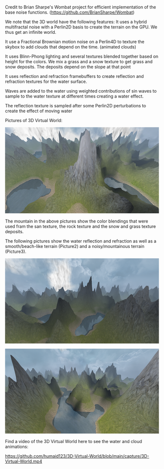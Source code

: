 Credit to Brian Sharpe's Wombat project for efficient implementation of the base noise functions. (https://github.com/BrianSharpe/Wombat)

We note that the 3D world have the following features:
It uses a hybrid multifractal noise with a Perlin2D basis to create the terrain on the GPU.
We thus get an infinite world.

It use a Fractional Brownian motion noise on a Perlin4D to texture the skybox to add clouds that depend on the time. (animated clouds)

It uses Blinn-Phong lighting and several textures blended together based on height for the colors. We mix a grass and a snow texture to get grass and snow deposits. The deposits depend on the slope at that point

It uses reflection and refraction framebuffers to create reflection and refraction textures for the water surface. 

Waves are added to the water using weighted contributions of sin waves to sample to the water texture at different times creating a water effect.

The reflection texture is sampled after some Perlin2D perturbations to create the effect of moving water


Pictures of 3D Virtual World:

![Picture1](https://github.com/humaid123/3D-Virtual-World/blob/main/capture/Picture1.png)

The mountain in the above pictures show the color blendings that were used fram the san texture, the rock texture and the snow and grass texture deposits.

The following pictures show the water reflection and refraction as well as a smooth/beach-like terrain (Picture2) and a noisy/mountainous terrain (Picture3).

![Picture2](https://github.com/humaid123/3D-Virtual-World/blob/main/capture/Picture2.png)

![Picture3](https://github.com/humaid123/3D-Virtual-World/blob/main/capture/Picture3.png)

Find a video of the 3D Virtual World here to see the water and cloud animations:

https://github.com/humaid123/3D-Virtual-World/blob/main/capture/3D-Virtual-World.mp4
